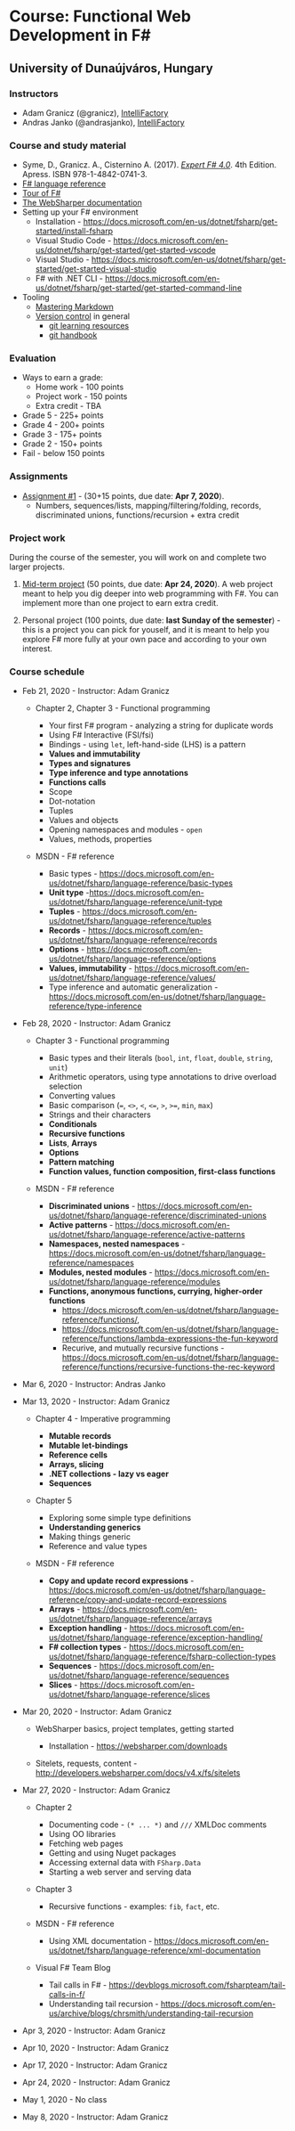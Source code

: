 # Course: Functional Web Development in F#

## University of Dunaújváros, Hungary

### Instructors

* Adam Granicz (@granicz), [IntelliFactory](https://intellifactory.com)
* Andras Janko (@andrasjanko), [IntelliFactory](https://intellifactory.com)

### Course and study material

* Syme, D., Granicz. A., Cisternino A. (2017). *[Expert F# 4.0](https://www.apress.com/gp/book/9781484207413)*. 4th Edition. Apress. ISBN 978-1-4842-0741-3.
* [F# language reference](https://docs.microsoft.com/en-us/dotnet/fsharp/language-reference/)
* [Tour of F#](https://docs.microsoft.com/en-us/dotnet/fsharp/tour)
* [The WebSharper documentation](http://developers.websharper.com/)
* Setting up your F# environment
    * Installation - https://docs.microsoft.com/en-us/dotnet/fsharp/get-started/install-fsharp
    * Visual Studio Code - https://docs.microsoft.com/en-us/dotnet/fsharp/get-started/get-started-vscode
    * Visual Studio - https://docs.microsoft.com/en-us/dotnet/fsharp/get-started/get-started-visual-studio
    * F# with .NET CLI - https://docs.microsoft.com/en-us/dotnet/fsharp/get-started/get-started-command-line
* Tooling
    * [Mastering Markdown](https://guides.github.com/features/mastering-markdown/)
    * [Version control](https://en.wikipedia.org/wiki/Version_control) in general
        * [git learning resources](https://try.github.io/)
        * [git handbook](https://guides.github.com/introduction/git-handbook/)

### Evaluation

* Ways to earn a grade:
   * Home work - 100 points
   * Project work - 150 points
   * Extra credit - TBA
* Grade 5 - 225+ points
* Grade 4 - 200+ points
* Grade 3 - 175+ points
* Grade 2 - 150+ points
* Fail - below 150 points

### Assignments

* [Assignment #1](assignment-01.md) - (30+15 points, due date: **Apr 7, 2020**).
  * Numbers, sequences/lists, mapping/filtering/folding, records, discriminated unions, functions/recursion + extra credit

### Project work

During the course of the semester, you will work on and complete two larger projects.

1. [Mid-term project](project-01.md) (50 points, due date: **Apr 24, 2020**). A web project meant to help you dig deeper into web programming with F#. You can implement more than one project to earn extra credit.

2. Personal project (100 points, due date: **last Sunday of the semester**) - this is a project you can pick for youself, and it is meant to help you explore F# more fully at your own pace and according to your own interest.

### Course schedule

* Feb 21, 2020 - Instructor: Adam Granicz

    * Chapter 2, Chapter 3 - Functional programming
        * Your first F# program - analyzing a string for duplicate words
        * Using F# Interactive (FSI/fsi)
        * Bindings - using `let`, left-hand-side (LHS) is a pattern
        * **Values and immutability**
        * **Types and signatures**
        * **Type inference and type annotations**
        * **Functions calls**
        * Scope
        * Dot-notation
        * Tuples
        * Values and objects
        * Opening namespaces and modules - `open`
        * Values, methods, properties

    * MSDN - F# reference
        * Basic types - https://docs.microsoft.com/en-us/dotnet/fsharp/language-reference/basic-types
        * **Unit type** -https://docs.microsoft.com/en-us/dotnet/fsharp/language-reference/unit-type
        * **Tuples** - https://docs.microsoft.com/en-us/dotnet/fsharp/language-reference/tuples
        * **Records** - https://docs.microsoft.com/en-us/dotnet/fsharp/language-reference/records
        * **Options** - https://docs.microsoft.com/en-us/dotnet/fsharp/language-reference/options
        * **Values, immutability** - https://docs.microsoft.com/en-us/dotnet/fsharp/language-reference/values/
        * Type inference and automatic generalization - https://docs.microsoft.com/en-us/dotnet/fsharp/language-reference/type-inference        

* Feb 28, 2020 - Instructor: Adam Granicz
    * Chapter 3 - Functional programming
        * Basic types and their literals (`bool`, `int`, `float`, `double`, `string`, `unit`)
        * Arithmetic operators, using type annotations to drive overload selection
        * Converting values
        * Basic comparison (`=`, `<>`, `<`, `<=`, `>`, `>=`, `min`, `max`)
        * Strings and their characters
        * **Conditionals**
        * **Recursive functions**
        * **Lists**, **Arrays**
        * **Options**
        * **Pattern matching**
        * **Function values, function composition, first-class functions**

    * MSDN - F# reference
        * **Discriminated unions** - https://docs.microsoft.com/en-us/dotnet/fsharp/language-reference/discriminated-unions
        * **Active patterns** - https://docs.microsoft.com/en-us/dotnet/fsharp/language-reference/active-patterns
        * **Namespaces, nested namespaces** - https://docs.microsoft.com/en-us/dotnet/fsharp/language-reference/namespaces
        * **Modules, nested modules** - https://docs.microsoft.com/en-us/dotnet/fsharp/language-reference/modules
        * **Functions, anonymous functions, currying, higher-order functions**
            * https://docs.microsoft.com/en-us/dotnet/fsharp/language-reference/functions/, 
            * https://docs.microsoft.com/en-us/dotnet/fsharp/language-reference/functions/lambda-expressions-the-fun-keyword
            * Recurive, and mutually recursive functions - https://docs.microsoft.com/en-us/dotnet/fsharp/language-reference/functions/recursive-functions-the-rec-keyword

* Mar 6, 2020 - Instructor: Andras Janko
* Mar 13, 2020 - Instructor: Adam Granicz
    * Chapter 4 - Imperative programming
        * **Mutable records**
        * **Mutable let-bindings**
        * **Reference cells**
        * **Arrays, slicing**
        * **.NET collections - lazy vs eager**
        * **Sequences**

    * Chapter 5
        * Exploring some simple type definitions
        * **Understanding generics**
        * Making things generic
        * Reference and value types

    * MSDN - F# reference
        * **Copy and update record expressions** - https://docs.microsoft.com/en-us/dotnet/fsharp/language-reference/copy-and-update-record-expressions
        * **Arrays** - https://docs.microsoft.com/en-us/dotnet/fsharp/language-reference/arrays
        * **Exception handling** - https://docs.microsoft.com/en-us/dotnet/fsharp/language-reference/exception-handling/
        * **F# collection types** - https://docs.microsoft.com/en-us/dotnet/fsharp/language-reference/fsharp-collection-types
        * **Sequences** - https://docs.microsoft.com/en-us/dotnet/fsharp/language-reference/sequences
        * **Slices** - https://docs.microsoft.com/en-us/dotnet/fsharp/language-reference/slices

* Mar 20, 2020 - Instructor: Adam Granicz

    * WebSharper basics, project templates, getting started
        * Installation - https://websharper.com/downloads

    * Sitelets, requests, content - http://developers.websharper.com/docs/v4.x/fs/sitelets

* Mar 27, 2020 - Instructor: Adam Granicz
    * Chapter 2
        * Documenting code - `(* ... *)` and `///` XMLDoc comments
        * Using OO libraries
        * Fetching web pages
        * Getting and using Nuget packages
        * Accessing external data with `FSharp.Data`
        * Starting a web server and serving data

    * Chapter 3
        * Recursive functions - examples: `fib`, `fact`, etc.

    * MSDN - F# reference
        * Using XML documentation - https://docs.microsoft.com/en-us/dotnet/fsharp/language-reference/xml-documentation

    * Visual F# Team Blog
        * Tail calls in F# - https://devblogs.microsoft.com/fsharpteam/tail-calls-in-f/
        * Understanding tail recursion - https://docs.microsoft.com/en-us/archive/blogs/chrsmith/understanding-tail-recursion

* Apr 3, 2020 - Instructor: Adam Granicz
* Apr 10, 2020 - Instructor: Adam Granicz
* Apr 17, 2020 - Instructor: Adam Granicz
* Apr 24, 2020 - Instructor: Adam Granicz
* May 1, 2020 - No class
* May 8, 2020 - Instructor: Adam Granicz
